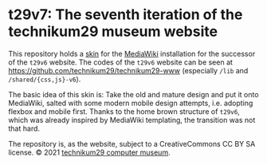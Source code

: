 # t29v7: The seventh iteration of the technikum29 museum website

This repository holds a [skin](https://www.mediawiki.org/wiki/Manual:Skins) for the [MediaWiki](https://www.mediawiki.org/)
installation for the successor of the `t29v6` website. The codes of the `t29v6` website can be seen at
https://github.com/technikum29/technikum29-www (especially `/lib` and `/shared/{css,js}-v6`).

The basic idea of this skin is: Take the old and mature design and put it onto MediaWiki, salted with some
modern mobile design attempts, i.e. adopting flexbox and mobile first. Thanks to the home brown structure
of `t29v6`, which was already inspired by MediaWiki templating, the transition was not that hard.

The repository is, as the website, subject to a CreativeCommons CC BY SA license.
© 2021 [technikum29 computer museum](http://www.technikum29.de).
